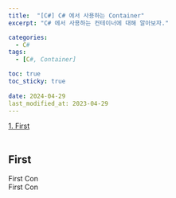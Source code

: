 ```yaml
---
title:  "[C#] C# 에서 사용하는 Container"
excerpt: "C# 에서 사용하는 컨테이너에 대해 알아보자."

categories:
  - C#
tags:
  - [C#, Container]

toc: true
toc_sticky: true
 
date: 2024-04-29
last_modified_at: 2023-04-29
---
```


[1. First](#first)<br/>
<br/>

## First
First Con  
First Con
<br/>
<br/>